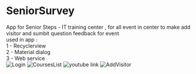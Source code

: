 # SeniorSurvey
App for Senior Steps - IT training center , for all event in center to make add visitor and sumbit question feedback for event <br/>
used in app : <br />
1 - Recyclerview <br />
2 - Material dialog <br />
3 - Web service <br />
![Login](https://user-images.githubusercontent.com/12888482/55634382-b2ff7680-57be-11e9-8598-bca2ce661c2c.jpg)
![CoursesList](https://user-images.githubusercontent.com/12888482/55634401-bbf04800-57be-11e9-98fd-c9a6d91d0e53.jpg)
![youtube link](https://user-images.githubusercontent.com/12888482/55634415-c1e62900-57be-11e9-99ff-6b5f24d34a9c.jpg)
![AddVisitor](https://user-images.githubusercontent.com/12888482/55634427-cb6f9100-57be-11e9-8bbd-93953d517628.jpg)
